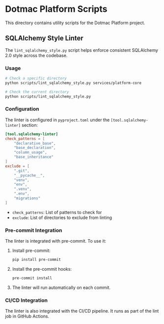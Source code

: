 # Dotmac Platform Scripts

This directory contains utility scripts for the Dotmac Platform project.

## SQLAlchemy Style Linter

The `lint_sqlalchemy_style.py` script helps enforce consistent SQLAlchemy 2.0 style across the codebase.

### Usage

```bash
# Check a specific directory
python scripts/lint_sqlalchemy_style.py services/platform-core

# Check the current directory
python scripts/lint_sqlalchemy_style.py
```

### Configuration

The linter is configured in `pyproject.toml` under the `[tool.sqlalchemy-linter]` section:

```toml
[tool.sqlalchemy-linter]
check_patterns = [
    "declarative_base",
    "base_declaration",
    "column_usage",
    "base_inheritance"
]
exclude = [
    ".git",
    "__pycache__",
    "venv",
    "env",
    ".venv",
    ".env",
    "migrations"
]
```

- `check_patterns`: List of patterns to check for
- `exclude`: List of directories to exclude from linting

### Pre-commit Integration

The linter is integrated with pre-commit. To use it:

1. Install pre-commit:
   ```bash
   pip install pre-commit
   ```

2. Install the pre-commit hooks:
   ```bash
   pre-commit install
   ```

3. The linter will run automatically on each commit.

### CI/CD Integration

The linter is also integrated with the CI/CD pipeline. It runs as part of the lint job in GitHub Actions.
